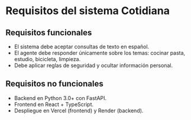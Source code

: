 # Requisitos del sistema Cotidiana

## Requisitos funcionales
- El sistema debe aceptar consultas de texto en español.
- El agente debe responder únicamente sobre los temas: cocinar pasta, estudio, bicicleta, limpieza.
- Debe aplicar reglas de seguridad y ocultar información personal.

## Requisitos no funcionales
- Backend en Python 3.0+ con FastAPI.
- Frontend en React + TypeScript.
- Despliegue en Vercel (frontend) y Render (backend).
